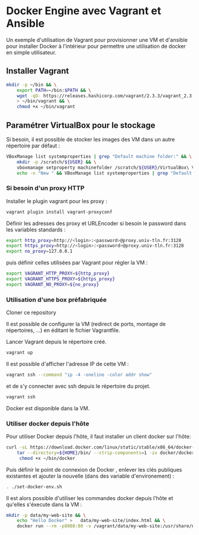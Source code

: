 # Docker Engine avec Vagrant et Ansible

Un exemple d'utilisation de Vagrant pour provisionner une VM et d'ansible pour installer Docker à l'intérieur pour permettre une utilisation de docker en simple utilisateur.

## Installer Vagrant

```bash
mkdir -p ~/bin && \
    export PATH=~/bin:$PATH && \
    wget -qO- https://releases.hashicorp.com/vagrant/2.3.3/vagrant_2.3.3_linux_amd64.zip|gunzip - \
    > ~/bin/vagrant && \
    chmod +x ~/bin/vagrant
```

## Paramétrer VirtualBox pour le stockage

Si besoin, il est possible de stocker les images des VM dans un autre répertoire par défaut :

```bash
VBoxManage list systemproperties | grep "Default machine folder:" && \
    mkdir -p /scratch/${USER} && \
    vboxmanage setproperty machinefolder /scratch/${USER}/VirtualBox\ VMs && \
    echo -n "New " && VBoxManage list systemproperties | grep "Default machine folder:" 
```

### Si besoin d'un proxy HTTP

Installer le plugin vagrant pour les proxy :

```bash
vagrant plugin install vagrant-proxyconf
```

Définir les adresses des proxy et URLEncoder si besoin le password dans les variables standards :

```bash
export http_proxy=http://<login>:<password>@proxy.univ-tln.fr:3128
export https_proxy=http://<login>:<password>@proxy.univ-tln.fr:3128
export no_proxy=127.0.0.1
```

puis définir celles utilisées par Vagrant pour régler la VM :

```bash
export VAGRANT_HTTP_PROXY=${http_proxy}
export VAGRANT_HTTPS_PROXY=${https_proxy}
export VAGRANT_NO_PROXY=${no_proxy}
```

### Utilisation d'une box préfabriquée

Cloner ce repository

Il est possible de configurer la VM (redirect de ports, montage de répertoires, ...) en éditant le fichier Vagrantfile. 

Lancer Vagrant depuis le répertoire créé.

```bash
vagrant up
```

Il est possible d'afficher l'adresse IP de cette VM :

```bash
vagrant ssh --command "ip -4 -oneline -color addr show"
```

et de s'y connecter avec ssh depuis le répertoire du projet.

```bash
vagrant ssh
```

Docker est disponible dans la VM.

### Utiliser docker depuis l'hôte

Pour utiliser Docker depuis l'hôte, il faut installer un client docker  sur l'hôte:

```bash
curl -sL https://download.docker.com/linux/static/stable/x86_64/docker-20.10.19.tgz  | \
    tar --directory=${HOME}/bin/ --strip-components=1 -zx docker/docker &&\
     chmod +x ~/bin/docker
```

Puis définir le point de connexion de Docker , enlever les clés publiques existantes et ajouter la nouvelle (dans des variable d'environement) :

```bash
. ./set-docker-env.sh
```

Il est alors possible d'utiliser les commandes docker depuis l'hôte et qu'elles s'éxecute dans la VM :

```bash
mkdir -p data/my-web-site && \
    echo "Hello Docker" >   data/my-web-site/index.html && \
    docker run --rm -p8080:80 -v /vagrant/data/my-web-site:/usr/share/nginx/html nginx
```

